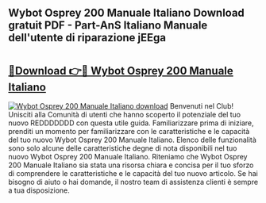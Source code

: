 ## Wybot Osprey 200 Manuale Italiano Download gratuit PDF - Part-AnS Italiano Manuale dell'utente di riparazione jEEga

# <h2><a href="http://dffmcdp.blite.top/?on=Wybot+Osprey+200+Manuale+Italiano">🔗Download 👉🔴 Wybot Osprey 200 Manuale Italiano</a></h2>

[![Wybot Osprey 200 Manuale Italiano download](https://i.imgur.com/lujVjoI.png)](http://dffmcdp.blite.top/?on=Wybot+Osprey+200+Manuale+Italiano)
Benvenuti nel Club! Unisciti alla Comunità di utenti che hanno scoperto il potenziale del tuo nuovo REDDDDDDD con questa utile guida. Familiarizzare prima di iniziare, prenditi un momento per familiarizzare con le caratteristiche e le capacità del tuo nuovo Wybot Osprey 200 Manuale Italiano. Elenco delle funzionalità sono solo alcune delle caratteristiche degne di nota disponibili nel tuo nuovo Wybot Osprey 200 Manuale Italiano. Riteniamo che Wybot Osprey 200 Manuale Italiano sia stata una risorsa chiara e concisa per il tuo sforzo di comprendere le caratteristiche e le capacità del tuo nuovo articolo. Se hai bisogno di aiuto o hai domande, il nostro team di assistenza clienti è sempre a tua disposizione.

